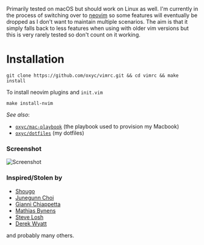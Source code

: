 Primarily tested on macOS but should work on Linux as well. I'm currently in the process of switching over to [neovim](https://neovim.io/) so some features will eventually be dropped as I don't want to maintain multiple scenarios. The aim is that it simply falls back to less features when using with older vim versions but this is very rarely tested so don't count on it working.

# Installation

    git clone https://github.com/oxyc/vimrc.git && cd vimrc && make install

To install neovim plugins and `init.vim`

    make install-nvim

*See also*:
 - [`oxyc/mac-playbook`](https://github.com/oxyc/mac-playbook) (the playbook used to provision my Macbook)
 - [`oxyc/dotfiles`](https://github.com/oxyc/dotfiles) (my dotfiles)

### Screenshot

![Screenshot](http://i.imgur.com/MFYk8fT.jpg)

### Inspired/Stolen by

- [Shougo](https://github.com/Shougo/shougo-s-github)
- [Junegunn Choi](https://github.com/junegunn/dotfiles)
- [Gianni Chiappetta](https://github.com/gf3/dotfiles)
- [Mathias Bynens](https://github.com/mathiasbynens/dotfiles)
- [Steve Losh](https://github.com/sjl/dotfiles)
- [Derek Wyatt](https://github.com/derekwyatt/vim-config)

and probably many others.
